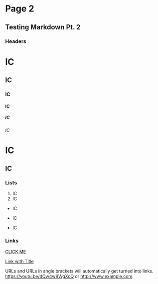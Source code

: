 # Page 2
## Testing Markdown Pt. 2

### Headers

# IC

## IC

### IC

#### IC

##### IC

###### IC

IC
===

IC
---

### Lists

1. IC
2. IC

- IC
* IC
+ IC

### Links
[CLICK ME](https://youtu.be/dQw4w9WgXcQ)

[Link with Title](https://youtu.be/dQw4w9WgXcQ "Rick Rolled")

URLs and URLs in angle brackets will automatically get turned into links. 
https://youtu.be/dQw4w9WgXcQ or <http://www.example.com>.